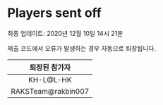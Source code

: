 # Players sent off
최종 업데이트: 2020년 12월 10일 14시 21분


제출 코드에서 오류가 발생하는 경우 자동으로 퇴장됩니다.


| 퇴장된 참가자 |
|:---:|
| KH-L@L-HK |
| RAKSTeam@rakbin007 |
